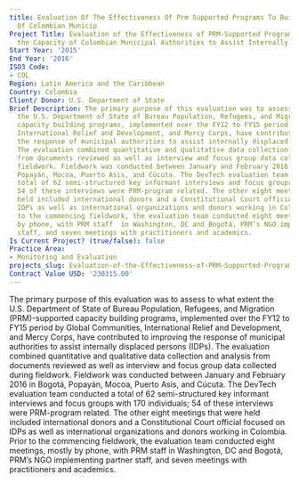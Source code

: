 ```yaml
---
title: Evaluation Of The Effectiveness Of Prm Supported Programs To Build The Capacity
  Of Colombian Municip
Project Title: Evaluation of the Effectiveness of PRM-Supported Programs to Build
  the Capacity of Colombian Municipal Authorities to Assist Internally Displaced Persons
Start Year: '2015'
End Year: '2016'
ISO3 Code:
- COL
Region: Latin America and the Caribbean
Country: Colombia
Client/ Donor: U.S. Department of State
Brief Description: The primary purpose of this evaluation was to assess to what extent
  the U.S. Department of State of Bureau Population, Refugees, and Migration (PRM)-supported
  capacity building programs, implemented over the FY12 to FY15 period by Global Communities,
  International Relief and Development, and Mercy Corps, have contributed to improving
  the response of municipal authorities to assist internally displaced persons (IDPs).
  The evaluation combined quantitative and qualitative data collection and analysis
  from documents reviewed as well as interview and focus group data collected during
  fieldwork. Fieldwork was conducted between January and February 2016 in Bogotá,
  Popayán, Mocoa, Puerto Asis, and Cúcuta. The DevTech evaluation team conducted a
  total of 62 semi-structured key informant interviews and focus groups with 170 individuals;
  54 of these interviews were PRM-program related. The other eight meetings that were
  held included international donors and a Constitutional Court official focused on
  IDPs as well as international organizations and donors working in Colombia. Prior
  to the commencing fieldwork, the evaluation team conducted eight meetings, mostly
  by phone, with PRM staff  in Washington, DC and Bogotá, PRM’s NGO implementing partner
  staff, and seven meetings with practitioners and academics.
Is Current Project? (true/false): false
Practice Area:
- Monitoring and Evaluation
projects_slug: Evaluation-of-the-Effectiveness-of-PRM-Supported-Programs-to-Build-the-Capacity-of-Colombian-Municip
Contract Value USD: '230315.00'
---
```


The primary purpose of this evaluation was to assess to what extent the U.S. Department of State of Bureau Population, Refugees, and Migration (PRM)-supported capacity building programs, implemented over the FY12 to FY15 period by Global Communities, International Relief and Development, and Mercy Corps, have contributed to improving the response of municipal authorities to assist internally displaced persons (IDPs). The evaluation combined quantitative and qualitative data collection and analysis from documents reviewed as well as interview and focus group data collected during fieldwork. Fieldwork was conducted between January and February 2016 in Bogotá, Popayán, Mocoa, Puerto Asis, and Cúcuta. The DevTech evaluation team conducted a total of 62 semi-structured key informant interviews and focus groups with 170 individuals; 54 of these interviews were PRM-program related. The other eight meetings that were held included international donors and a Constitutional Court official focused on IDPs as well as international organizations and donors working in Colombia. Prior to the commencing fieldwork, the evaluation team conducted eight meetings, mostly by phone, with PRM staff  in Washington, DC and Bogotá, PRM’s NGO implementing partner staff, and seven meetings with practitioners and academics.